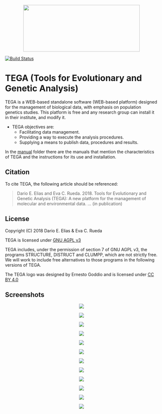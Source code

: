 <p align="center"> 
<img src="src/main/webapp/content/images/logo.png" width=384 height=154>
</p>

[![Build Status](https://api.travis-ci.org/darioelias/TEGA.svg?branch=master)](https://travis-ci.org/darioelias/TEGA)

# TEGA (Tools for Evolutionary and Genetic Analysis)
TEGA is a WEB-based standalone software (WEB-based platform) designed for the management of biological data, with emphasis on population genetics studies. This platform is free and any research group can install it in their institute, and modify it.

- TEGA objectives are:
    * Facilitating data management.
    * Providing a way to execute the analysis procedures.
    * Supplying a means to publish data, procedures and results.


In the [manual](manual/) folder there are the manuals that mention the characteristics of TEGA and the instructions for its use and installation.

## Citation
To cite TEGA, the following article should be referenced:
> Dario E. Elias and Eva C. Rueda. 2018. Tools for Evolutionary and Genetic Analysis (TEGA): A new platform for the management of molecular and environmental data. ... (in publication)

## License
Copyright (C) 2018 Dario E. Elias & Eva C. Rueda

TEGA is licensed under [GNU AGPL v3](https://www.gnu.org/licenses/agpl-3.0.en.html)

TEGA includes, under the permission of section 7 of GNU AGPL v3, the programs
STRUCTURE, DISTRUCT and CLUMPP, which are not strictly free. We will work
to include free alternatives to those programs in the following versions
of TEGA.

The TEGA logo was designed by Ernesto Goddio and is licensed under [CC BY 4.0](https://creativecommons.org/licenses/by/4.0/)

## Screenshots
<p align="center"> 
    <img src="capturas/1.png">
</p>
<p align="center"> 
    <img src="capturas/2.png">
</p>
<p align="center"> 
    <img src="capturas/3.png">
</p>
<p align="center"> 
    <img src="capturas/4.png">
</p>
<p align="center"> 
    <img src="capturas/5.png">
</p>
<p align="center"> 
    <img src="capturas/6.png">
</p>
<p align="center"> 
    <img src="capturas/7.png">
</p>
<p align="center"> 
    <img src="capturas/8.png">
</p>
<p align="center"> 
    <img src="capturas/9.png">
</p>
<p align="center"> 
    <img src="capturas/10.png">
</p>
<p align="center"> 
    <img src="capturas/11.png">
</p>
<p align="center"> 
    <img src="capturas/12.png">
</p>
